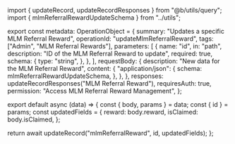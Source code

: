 import { updateRecord, updateRecordResponses } from "@b/utils/query";
import { mlmReferralRewardUpdateSchema } from "../utils";

export const metadata: OperationObject = {
  summary: "Updates a specific MLM Referral Reward",
  operationId: "updateMlmReferralReward",
  tags: ["Admin", "MLM Referral Rewards"],
  parameters: [
    {
      name: "id",
      in: "path",
      description: "ID of the MLM Referral Reward to update",
      required: true,
      schema: {
        type: "string",
      },
    },
  ],
  requestBody: {
    description: "New data for the MLM Referral Reward",
    content: {
      "application/json": {
        schema: mlmReferralRewardUpdateSchema,
      },
    },
  },
  responses: updateRecordResponses("MLM Referral Reward"),
  requiresAuth: true,
  permission: "Access MLM Referral Reward Management",
};

export default async (data) => {
  const { body, params } = data;
  const { id } = params;
  const updatedFields = {
    reward: body.reward,
    isClaimed: body.isClaimed,
  };

  return await updateRecord("mlmReferralReward", id, updatedFields);
};
